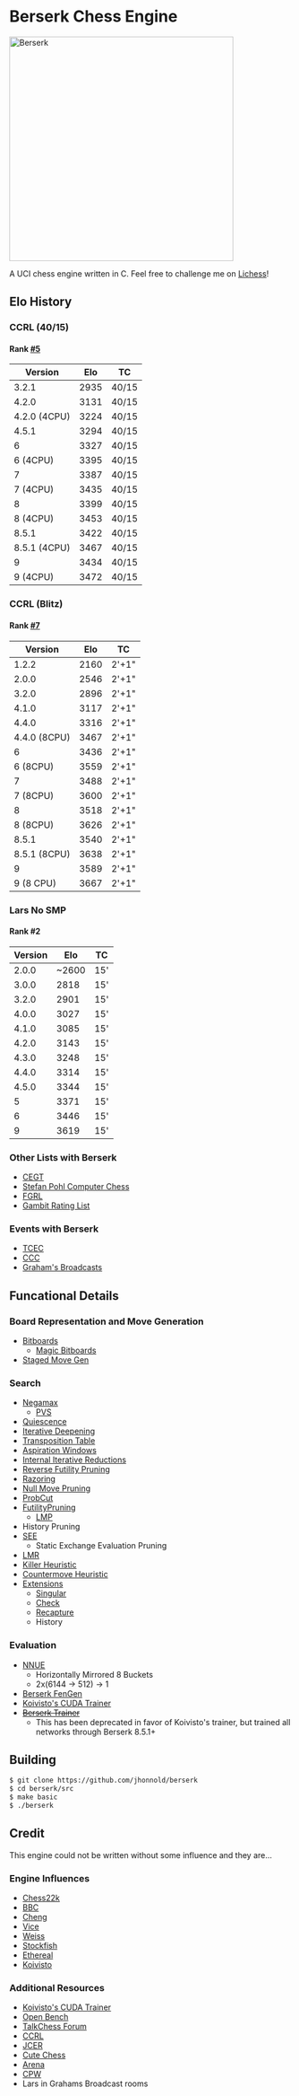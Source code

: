 # Berserk Chess Engine

<img src="resources/berserk.jpg" alt="Berserk" width="400" />

A UCI chess engine written in C. Feel free to challenge me on [Lichess](https://lichess.org/@/BerserkEngine)!

## Elo History

### CCRL (40/15)

#### Rank [#5](https://ccrl.chessdom.com/ccrl/4040/rating_list_pure_single_cpu.html)

| **Version** | **Elo** | **TC** |
| ----------- | ------- | ------ |
| 3.2.1       | 2935    | 40/15  |
| 4.2.0       | 3131    | 40/15  |
| 4.2.0 (4CPU)| 3224    | 40/15  |
| 4.5.1       | 3294    | 40/15  |
| 6           | 3327    | 40/15  |
| 6 (4CPU)    | 3395    | 40/15  |
| 7           | 3387    | 40/15  |
| 7 (4CPU)    | 3435    | 40/15  |
| 8           | 3399    | 40/15  |
| 8 (4CPU)    | 3453    | 40/15  |
| 8.5.1       | 3422    | 40/15  |
| 8.5.1 (4CPU)| 3467    | 40/15  |
| 9           | 3434    | 40/15  |
| 9 (4CPU)    | 3472    | 40/15  |

### CCRL (Blitz)

#### Rank [#7](https://ccrl.chessdom.com/ccrl/404/)

| **Version** | **Elo** | **TC** |
| ----------- | ------- | ------ |
| 1.2.2       | 2160    | 2'+1"  |
| 2.0.0       | 2546    | 2'+1"  |
| 3.2.0       | 2896    | 2'+1"  |
| 4.1.0       | 3117    | 2'+1"  |
| 4.4.0       | 3316    | 2'+1"  |
| 4.4.0 (8CPU)| 3467    | 2'+1"  |
| 6           | 3436    | 2'+1"  |
| 6 (8CPU)    | 3559    | 2'+1"  |
| 7           | 3488    | 2'+1"  |
| 7 (8CPU)    | 3600    | 2'+1"  |
| 8           | 3518    | 2'+1"  |
| 8 (8CPU)    | 3626    | 2'+1"  |
| 8.5.1       | 3540    | 2'+1"  |
| 8.5.1 (8CPU)| 3638    | 2'+1"  |
| 9           | 3589    | 2'+1"  |
| 9 (8 CPU)   | 3667    | 2'+1"  |

### Lars No SMP

#### Rank #2

| **Version** | **Elo** | **TC** |
| ----------- | ------- | ------ |
| 2.0.0       | ~2600   | 15'    |
| 3.0.0       | 2818    | 15'    |
| 3.2.0       | 2901    | 15'    |
| 4.0.0       | 3027    | 15'    |
| 4.1.0       | 3085    | 15'    |
| 4.2.0       | 3143    | 15'    |
| 4.3.0       | 3248    | 15'    |
| 4.4.0       | 3314    | 15'    |
| 4.5.0       | 3344    | 15'    |
| 5           | 3371    | 15'    |
| 6           | 3446    | 15'    |
| 9           | 3619    | 15'    |

### Other Lists with Berserk

- [CEGT](http://www.cegt.net/)
- [Stefan Pohl Computer Chess](https://www.sp-cc.de/)
- [FGRL](http://www.fastgm.de/)
- [Gambit Rating List](https://rebel13.nl/grl-best-40-2.html)

### Events with Berserk

- [TCEC](https://tcec-chess.com/)
- [CCC](https://www.chess.com/computer-chess-championship)
- [Graham's Broadcasts](https://tlcv.net)

## Funcational Details 

### Board Representation and Move Generation

- [Bitboards](https://www.chessprogramming.org/Bitboards)
  - [Magic Bitboards](https://www.chessprogramming.org/Magic_Bitboards)
- [Staged Move Gen](https://www.chessprogramming.org/Move_Generation#Staged_move_generation)

### Search

- [Negamax](https://www.chessprogramming.org/Negamax)
  - [PVS](https://www.chessprogramming.org/Principal_Variation_Search)
- [Quiescence](https://www.chessprogramming.org/Quiescence_Search)
- [Iterative Deepening](https://www.chessprogramming.org/Iterative_Deepening)
- [Transposition Table](https://www.chessprogramming.org/Transposition_Table)
- [Aspiration Windows](https://www.chessprogramming.org/Aspiration_Windows)
- [Internal Iterative Reductions](https://www.talkchess.com/forum3/viewtopic.php?f=7&t=74769)
- [Reverse Futility Pruning](https://www.chessprogramming.org/Reverse_Futility_Pruning)
- [Razoring](https://www.chessprogramming.org/Razoring)
- [Null Move Pruning](https://www.chessprogramming.org/Null_Move_Pruning)
- [ProbCut](https://www.chessprogramming.org/ProbCut)
- [FutilityPruning](https://www.chessprogramming.org/Futility_Pruning)
  - [LMP](https://www.chessprogramming.org/Futility_Pruning#MoveCountBasedPruning)
- History Pruning
- [SEE](https://www.chessprogramming.org/Static_Exchange_Evaluation)
  - Static Exchange Evaluation Pruning
- [LMR](https://www.chessprogramming.org/Late_Move_Reductions)
- [Killer Heuristic](https://www.chessprogramming.org/Killer_Heuristic)
- [Countermove Heuristic](https://www.chessprogramming.org/Countermove_Heuristic)
- [Extensions](https://www.chessprogramming.org/Extensions)
  - [Singular](https://www.chessprogramming.org/Singular_Extensions)
  - [Check](https://www.chessprogramming.org/Check_Extensions)
  - [Recapture](https://www.chessprogramming.org/Recapture_Extensions)
  - History

### Evaluation

- [NNUE](https://www.chessprogramming.org/NNUE)
  - Horizontally Mirrored 8 Buckets
  - 2x(6144 -> 512) -> 1
- [Berserk FenGen](https://github.com/jhonnold/berserk/tree/fen-gen)
- [Koivisto's CUDA Trainer](https://github.com/Luecx/CudAD)
- ~~[Berserk Trainer](https://github.com/jhonnold/berserk-trainer)~~
  - This has been deprecated in favor of Koivisto's trainer, but trained all networks through Berserk 8.5.1+

## Building

```bash
$ git clone https://github.com/jhonnold/berserk
$ cd berserk/src
$ make basic
$ ./berserk
```

## Credit

This engine could not be written without some influence and they are...

### Engine Influences

- [Chess22k](https://github.com/sandermvdb/chess22k)
- [BBC](https://github.com/maksimKorzh/chess_programming)
- [Cheng](https://www.chessprogramming.org/Cheng)
- [Vice](https://github.com/bluefeversoft/Vice_Chess_Engine)
- [Weiss](https://github.com/TerjeKir/weiss)
- [Stockfish](https://github.com/official-stockfish/Stockfish)
- [Ethereal](https://github.com/AndyGrant/Ethereal)
- [Koivisto](https://github.com/Luecx/Koivisto)


### Additional Resources

- [Koivisto's CUDA Trainer](https://github.com/Luecx/CudAD)
- [Open Bench](https://github.com/AndyGrant/OpenBench)
- [TalkChess Forum](http://talkchess.com/forum3/viewforum.php?f=7)
- [CCRL](https://kirill-kryukov.com/chess/discussion-board/viewforum.php?f=7)
- [JCER](https://chessengines.blogspot.com/p/rating-jcer.html)
- [Cute Chess](https://cutechess.com/)
- [Arena](http://www.playwitharena.de/)
- [CPW](https://www.chessprogramming.org/Main_Page)
- Lars in Grahams Broadcast rooms


